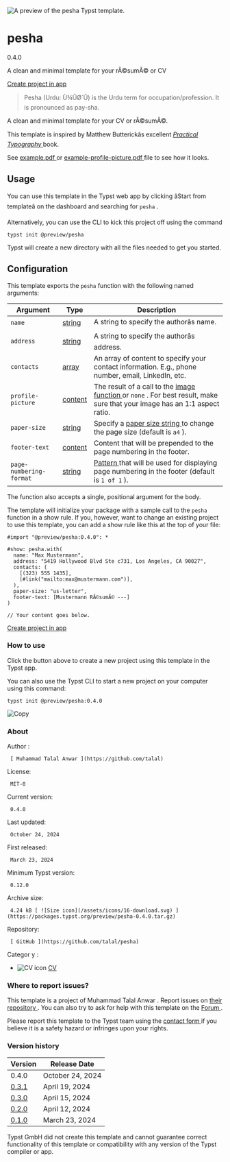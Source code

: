 ![A preview of the pesha Typst
template.](https://packages.typst.org/preview/thumbnails/pesha-0.4.0-small.webp)

#  pesha

0.4.0

A clean and minimal template for your rÃ©sumÃ© or CV

[ Create project in app ](/app?template=pesha&version=0.4.0)

> Pesha (Urdu: Ù¾ÛØ´Û) is the Urdu term for occupation/profession. It is
> pronounced as pay-sha.

A clean and minimal template for your CV or rÃ©sumÃ©.

This template is inspired by Matthew Butterickâs excellent [ _Practical
Typography_ ](https://practicaltypography.com/) book.

See [ example.pdf ](https://github.com/talal/pesha/blob/main/example.pdf) or [
example-profile-picture.pdf
](https://github.com/talal/pesha/blob/main/example-profile-picture.pdf) file
to see how it looks.

##  Usage

You can use this template in the Typst web app by clicking âStart from
templateâ on the dashboard and searching for ` pesha ` .

Alternatively, you can use the CLI to kick this project off using the command

    
    
    typst init @preview/pesha
    

Typst will create a new directory with all the files needed to get you
started.

##  Configuration

This template exports the ` pesha ` function with the following named
arguments:

Argument  |  Type  |  Description   
---|---|---  
` name ` |  [ string ](https://typst.app/docs/reference/foundations/str/) |  A string to specify the authorâs name.   
` address ` |  [ string ](https://typst.app/docs/reference/foundations/str/) |  A string to specify the authorâs address.   
` contacts ` |  [ array ](https://typst.app/docs/reference/foundations/array/) |  An array of content to specify your contact information. E.g., phone number, email, LinkedIn, etc.   
` profile-picture ` |  [ content ](https://typst.app/docs/reference/foundations/content/) |  The result of a call to the [ image function ](https://typst.app/docs/reference/visualize/image/) or ` none ` . For best result, make sure that your image has an 1:1 aspect ratio.   
` paper-size ` |  [ string ](https://typst.app/docs/reference/foundations/str/) |  Specify a [ paper size string ](https://typst.app/docs/reference/layout/page#parameters-paper) to change the page size (default is ` a4 ` ).   
` footer-text ` |  [ content ](https://typst.app/docs/reference/foundations/content/) |  Content that will be prepended to the page numbering in the footer.   
` page-numbering-format ` |  [ string ](https://typst.app/docs/reference/foundations/str/) |  [ Pattern ](https://typst.app/docs/reference/model/numbering/#parameters-numbering) that will be used for displaying page numbering in the footer (default is ` 1 of 1 ` ).   
  
The function also accepts a single, positional argument for the body.

The template will initialize your package with a sample call to the ` pesha `
function in a show rule. If you, however, want to change an existing project
to use this template, you can add a show rule like this at the top of your
file:

    
    
    #import "@preview/pesha:0.4.0": *
    
    #show: pesha.with(
      name: "Max Mustermann",
      address: "5419 Hollywood Blvd Ste c731, Los Angeles, CA 90027",
      contacts: (
        [(323) 555 1435],
        [#link("mailto:max@mustermann.com")],
      ),
      paper-size: "us-letter",
      footer-text: [Mustermann RÃ©sumÃ© ---]
    )
    
    // Your content goes below.
    

[ Create project in app ](/app?template=pesha&version=0.4.0)

###  How to use

Click the button above to create a new project using this template in the
Typst app.

You can also use the Typst CLI to start a new project on your computer using
this command:

    
    
    typst init @preview/pesha:0.4.0

![Copy](/assets/icons/16-copy.svg)

###  About

Author  :

     [ Muhammad Talal Anwar ](https://github.com/talal)
License:

     MIT-0 
Current version:

     0.4.0 
Last updated:

     October 24, 2024 
First released:

     March 23, 2024 
Minimum Typst version:

     0.12.0 
Archive size:

     4.24 kB [ ![Size icon](/assets/icons/16-download.svg) ](https://packages.typst.org/preview/pesha-0.4.0.tar.gz)
Repository:

     [ GitHub ](https://github.com/talal/pesha)
Categor  y  :

    

  * ![CV icon](/assets/icons/16-user.svg) [ CV ](https://typst.app/universe/search/?category=cv)

###  Where to report issues?

This  template  is a project of  Muhammad Talal Anwar  .  Report issues on  [
their repository ](https://github.com/talal/pesha) .  You can also try to ask
for help with this  template  on the  [ Forum ](https://forum.typst.app) .

Please report this  template  to the Typst team using the  [ contact form
](https://typst.app/contact) if you believe it is a safety hazard or infringes
upon your rights.

###  Version history

Version  |  Release Date   
---|---  
0.4.0  |  October 24, 2024   
[ 0.3.1 ](https://typst.app/universe/package/pesha/0.3.1/) |  April 19, 2024   
[ 0.3.0 ](https://typst.app/universe/package/pesha/0.3.0/) |  April 15, 2024   
[ 0.2.0 ](https://typst.app/universe/package/pesha/0.2.0/) |  April 12, 2024   
[ 0.1.0 ](https://typst.app/universe/package/pesha/0.1.0/) |  March 23, 2024   
  
Typst GmbH did not create this  template  and cannot guarantee correct
functionality of this  template  or compatibility with any version of the
Typst compiler or app.

